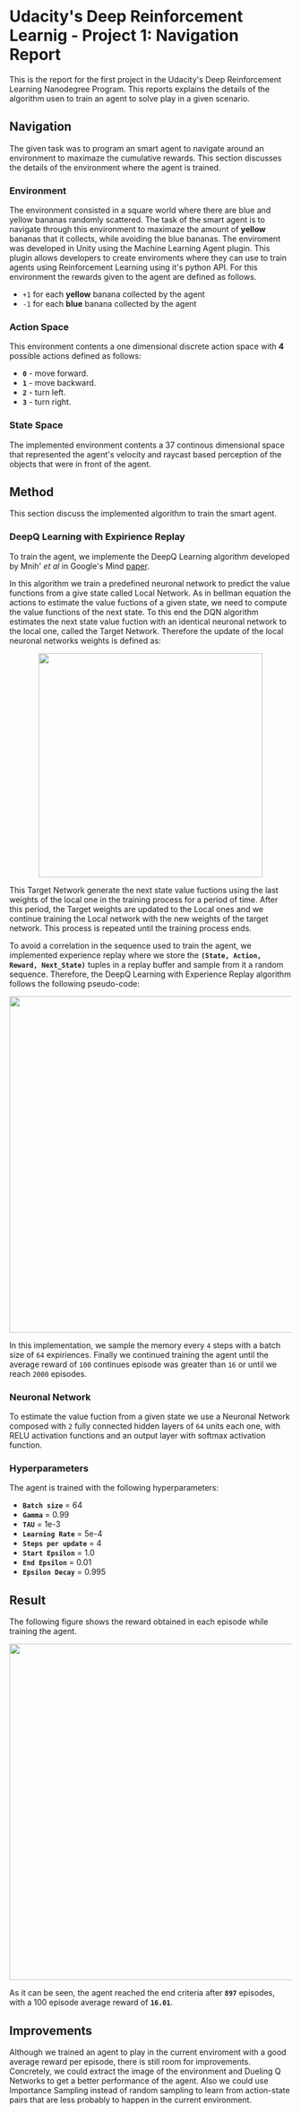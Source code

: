 # Udacity's Deep Reinforcement Learnig - Project 1: Navigation Report

This is the report for the first project in the Udacity's Deep Reinforcement Learning Nanodegree Program. This reports explains the details of the algorithm usen to train an agent to solve play in a given scenario.



## Navigation

The given task was to program an smart agent to navigate around an environment to maximaze the cumulative rewards. This section discusses the details of the environment where the agent is trained.

### Environment

The environment consisted in a square world where there are blue and yellow bananas randomly scattered. The task of the smart agent is to navigate through this environment to maximaze the amount of **yellow** bananas that it collects, while avoiding the blue bananas. The enviroment was developed in Unity using the Machine Learning Agent plugin. This plugin allows developers to create enviroments where they can use to train agents using Reinforcement Learning using it's python API. For this environment the rewards given to the agent are defined as follows.

- `+1` for each **yellow** banana collected by the agent
- `-1` for each **blue** banana collected by the agent

### Action Space

This environment contents a one dimensional discrete action space with **4** possible actions defined as follows: 

- **`0`** - move forward.
- **`1`** - move backward.
- **`2`** - turn left.
- **`3`** - turn right.

### State Space

The implemented environment contents a 37 continous dimensional space that represented the agent's velocity and raycast based perception of the objects that were in front of the agent. 

## Method

This section discuss the implemented algorithm to train the smart agent.

### DeepQ Learning with Expirience Replay

To train the agent, we implemente the DeepQ Learning algorithm developed by Mnih' *et al* in Google's Mind [paper](https://web.stanford.edu/class/psych209/Readings/MnihEtAlHassibis15NatureControlDeepRL.pdf).

In this algorithm we train a predefined neuronal network to predict the value functions from a give state called Local Network. As in bellman equation the actions to estimate the value fuctions of a given state, we need to compute the value functions of the next state. To this end the DQN algorithm estimates the next state value fuction with an identical neuronal network to the local one, called the Target Network. Therefore the update of the local neuronal networks weights is defined as:

<p align="center">
    <img src="https://user-images.githubusercontent.com/27258035/83926222-962b4e00-a789-11ea-8fb2-25393b948601.PNG" width="400"/>
</p>

This Target Network generate the next state value fuctions using the last weights of the local one in the training process for a period of time. After this period, the Target weights are updated to the Local ones and we continue training the Local network with the new weights of the target network. This process is repeated until the training process ends. 

To avoid a correlation in the sequence used to train the agent, we implemented experience replay where we store the **`(State, Action, Reward, Next_State)`** tuples in a replay buffer and sample from it a random sequence. Therefore, the DeepQ Learning with Experience Replay algorithm follows the following pseudo-code:

<p align="center">
    <img src="https://user-images.githubusercontent.com/27258035/83926095-2b7a1280-a789-11ea-9860-51f12fecd08e.png" width="600"/>
</p>

In this implementation, we sample the memory every `4` steps with a batch size of `64` expiriences. Finally we continued training the agent until the average reward of `100` continues episode was greater than `16` or until we reach `2000` episodes.

### Neuronal Network

To estimate the value fuction from a given state we use a Neuronal Network composed with `2` fully connected hidden layers of `64` units each one, with RELU activation functions and an output layer with softmax activation function.

### Hyperparameters

The agent is trained with the following hyperparameters:

- **`Batch size`**  =  64
- **`Gamma`**  =  0.99
- **`TAU`**  =  1e-3
- **`Learning Rate`**  =  5e-4
- **`Steps per update`**  =  4
- **`Start Epsilon`**  = 1.0
- **`End Epsilon`**  = 0.01
- **`Epsilon Decay`**  = 0.995


## Result

The following figure shows the reward obtained in each episode while training the agent.

<p align="center">
    <img src="https://user-images.githubusercontent.com/27258035/83928119-eb1d9300-a78e-11ea-8395-b7b1fcaca5af.PNG" width="600"/>
</p>

As it can be seen, the agent reached the end criteria after **`897`**  episodes, with a 100 episode average reward of **`16.01`**.

## Improvements

Although we trained an agent to play in the current enviroment with a good average reward per episode, there is still room for improvements. Concretely, we could extract the image of the environment and Dueling Q Networks to get a better performance of the agent. Also we could use Importance Sampling instead of random sampling to learn from action-state pairs that are less probably to happen in the current environment.
